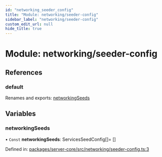 ```yaml
---
id: "networking_seeder_config"
title: "Module: networking/seeder-config"
sidebar_label: "networking/seeder-config"
custom_edit_url: null
hide_title: true
---
```


# Module: networking/seeder-config

## References

### default

Renames and exports: [networkingSeeds](networking_seeder_config.md#networkingseeds)

## Variables

### networkingSeeds

• `Const` **networkingSeeds**: ServicesSeedConfig[]= []

Defined in: [packages/server-core/src/networking/seeder-config.ts:3](https://github.com/xr3ngine/xr3ngine/blob/673ad6a5f/packages/server-core/src/networking/seeder-config.ts#L3)
